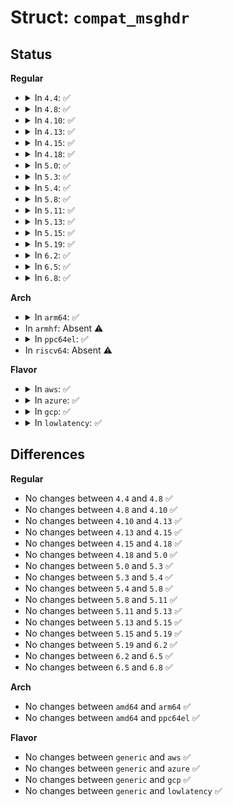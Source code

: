 # Struct: <code>compat_msghdr</code>

## Status
<b>Regular</b>
<ul>
<li>
<details>
<summary>In <code>4.4</code>: ✅</summary>

```c
struct compat_msghdr {
    compat_uptr_t msg_name;
    compat_int_t msg_namelen;
    compat_uptr_t msg_iov;
    compat_size_t msg_iovlen;
    compat_uptr_t msg_control;
    compat_size_t msg_controllen;
    compat_uint_t msg_flags;
};
```
</details>
</li>
<li>
<details>
<summary>In <code>4.8</code>: ✅</summary>

```c
struct compat_msghdr {
    compat_uptr_t msg_name;
    compat_int_t msg_namelen;
    compat_uptr_t msg_iov;
    compat_size_t msg_iovlen;
    compat_uptr_t msg_control;
    compat_size_t msg_controllen;
    compat_uint_t msg_flags;
};
```
</details>
</li>
<li>
<details>
<summary>In <code>4.10</code>: ✅</summary>

```c
struct compat_msghdr {
    compat_uptr_t msg_name;
    compat_int_t msg_namelen;
    compat_uptr_t msg_iov;
    compat_size_t msg_iovlen;
    compat_uptr_t msg_control;
    compat_size_t msg_controllen;
    compat_uint_t msg_flags;
};
```
</details>
</li>
<li>
<details>
<summary>In <code>4.13</code>: ✅</summary>

```c
struct compat_msghdr {
    compat_uptr_t msg_name;
    compat_int_t msg_namelen;
    compat_uptr_t msg_iov;
    compat_size_t msg_iovlen;
    compat_uptr_t msg_control;
    compat_size_t msg_controllen;
    compat_uint_t msg_flags;
};
```
</details>
</li>
<li>
<details>
<summary>In <code>4.15</code>: ✅</summary>

```c
struct compat_msghdr {
    compat_uptr_t msg_name;
    compat_int_t msg_namelen;
    compat_uptr_t msg_iov;
    compat_size_t msg_iovlen;
    compat_uptr_t msg_control;
    compat_size_t msg_controllen;
    compat_uint_t msg_flags;
};
```
</details>
</li>
<li>
<details>
<summary>In <code>4.18</code>: ✅</summary>

```c
struct compat_msghdr {
    compat_uptr_t msg_name;
    compat_int_t msg_namelen;
    compat_uptr_t msg_iov;
    compat_size_t msg_iovlen;
    compat_uptr_t msg_control;
    compat_size_t msg_controllen;
    compat_uint_t msg_flags;
};
```
</details>
</li>
<li>
<details>
<summary>In <code>5.0</code>: ✅</summary>

```c
struct compat_msghdr {
    compat_uptr_t msg_name;
    compat_int_t msg_namelen;
    compat_uptr_t msg_iov;
    compat_size_t msg_iovlen;
    compat_uptr_t msg_control;
    compat_size_t msg_controllen;
    compat_uint_t msg_flags;
};
```
</details>
</li>
<li>
<details>
<summary>In <code>5.3</code>: ✅</summary>

```c
struct compat_msghdr {
    compat_uptr_t msg_name;
    compat_int_t msg_namelen;
    compat_uptr_t msg_iov;
    compat_size_t msg_iovlen;
    compat_uptr_t msg_control;
    compat_size_t msg_controllen;
    compat_uint_t msg_flags;
};
```
</details>
</li>
<li>
<details>
<summary>In <code>5.4</code>: ✅</summary>

```c
struct compat_msghdr {
    compat_uptr_t msg_name;
    compat_int_t msg_namelen;
    compat_uptr_t msg_iov;
    compat_size_t msg_iovlen;
    compat_uptr_t msg_control;
    compat_size_t msg_controllen;
    compat_uint_t msg_flags;
};
```
</details>
</li>
<li>
<details>
<summary>In <code>5.8</code>: ✅</summary>

```c
struct compat_msghdr {
    compat_uptr_t msg_name;
    compat_int_t msg_namelen;
    compat_uptr_t msg_iov;
    compat_size_t msg_iovlen;
    compat_uptr_t msg_control;
    compat_size_t msg_controllen;
    compat_uint_t msg_flags;
};
```
</details>
</li>
<li>
<details>
<summary>In <code>5.11</code>: ✅</summary>

```c
struct compat_msghdr {
    compat_uptr_t msg_name;
    compat_int_t msg_namelen;
    compat_uptr_t msg_iov;
    compat_size_t msg_iovlen;
    compat_uptr_t msg_control;
    compat_size_t msg_controllen;
    compat_uint_t msg_flags;
};
```
</details>
</li>
<li>
<details>
<summary>In <code>5.13</code>: ✅</summary>

```c
struct compat_msghdr {
    compat_uptr_t msg_name;
    compat_int_t msg_namelen;
    compat_uptr_t msg_iov;
    compat_size_t msg_iovlen;
    compat_uptr_t msg_control;
    compat_size_t msg_controllen;
    compat_uint_t msg_flags;
};
```
</details>
</li>
<li>
<details>
<summary>In <code>5.15</code>: ✅</summary>

```c
struct compat_msghdr {
    compat_uptr_t msg_name;
    compat_int_t msg_namelen;
    compat_uptr_t msg_iov;
    compat_size_t msg_iovlen;
    compat_uptr_t msg_control;
    compat_size_t msg_controllen;
    compat_uint_t msg_flags;
};
```
</details>
</li>
<li>
<details>
<summary>In <code>5.19</code>: ✅</summary>

```c
struct compat_msghdr {
    compat_uptr_t msg_name;
    compat_int_t msg_namelen;
    compat_uptr_t msg_iov;
    compat_size_t msg_iovlen;
    compat_uptr_t msg_control;
    compat_size_t msg_controllen;
    compat_uint_t msg_flags;
};
```
</details>
</li>
<li>
<details>
<summary>In <code>6.2</code>: ✅</summary>

```c
struct compat_msghdr {
    compat_uptr_t msg_name;
    compat_int_t msg_namelen;
    compat_uptr_t msg_iov;
    compat_size_t msg_iovlen;
    compat_uptr_t msg_control;
    compat_size_t msg_controllen;
    compat_uint_t msg_flags;
};
```
</details>
</li>
<li>
<details>
<summary>In <code>6.5</code>: ✅</summary>

```c
struct compat_msghdr {
    compat_uptr_t msg_name;
    compat_int_t msg_namelen;
    compat_uptr_t msg_iov;
    compat_size_t msg_iovlen;
    compat_uptr_t msg_control;
    compat_size_t msg_controllen;
    compat_uint_t msg_flags;
};
```
</details>
</li>
<li>
<details>
<summary>In <code>6.8</code>: ✅</summary>

```c
struct compat_msghdr {
    compat_uptr_t msg_name;
    compat_int_t msg_namelen;
    compat_uptr_t msg_iov;
    compat_size_t msg_iovlen;
    compat_uptr_t msg_control;
    compat_size_t msg_controllen;
    compat_uint_t msg_flags;
};
```
</details>
</li>
</ul>
<b>Arch</b>
<ul>
<li>
<details>
<summary>In <code>arm64</code>: ✅</summary>

```c
struct compat_msghdr {
    compat_uptr_t msg_name;
    compat_int_t msg_namelen;
    compat_uptr_t msg_iov;
    compat_size_t msg_iovlen;
    compat_uptr_t msg_control;
    compat_size_t msg_controllen;
    compat_uint_t msg_flags;
};
```
</details>
</li>
<li>
In <code>armhf</code>: Absent ⚠️
</li>
<li>
<details>
<summary>In <code>ppc64el</code>: ✅</summary>

```c
struct compat_msghdr {
    compat_uptr_t msg_name;
    compat_int_t msg_namelen;
    compat_uptr_t msg_iov;
    compat_size_t msg_iovlen;
    compat_uptr_t msg_control;
    compat_size_t msg_controllen;
    compat_uint_t msg_flags;
};
```
</details>
</li>
<li>
In <code>riscv64</code>: Absent ⚠️
</li>
</ul>
<b>Flavor</b>
<ul>
<li>
<details>
<summary>In <code>aws</code>: ✅</summary>

```c
struct compat_msghdr {
    compat_uptr_t msg_name;
    compat_int_t msg_namelen;
    compat_uptr_t msg_iov;
    compat_size_t msg_iovlen;
    compat_uptr_t msg_control;
    compat_size_t msg_controllen;
    compat_uint_t msg_flags;
};
```
</details>
</li>
<li>
<details>
<summary>In <code>azure</code>: ✅</summary>

```c
struct compat_msghdr {
    compat_uptr_t msg_name;
    compat_int_t msg_namelen;
    compat_uptr_t msg_iov;
    compat_size_t msg_iovlen;
    compat_uptr_t msg_control;
    compat_size_t msg_controllen;
    compat_uint_t msg_flags;
};
```
</details>
</li>
<li>
<details>
<summary>In <code>gcp</code>: ✅</summary>

```c
struct compat_msghdr {
    compat_uptr_t msg_name;
    compat_int_t msg_namelen;
    compat_uptr_t msg_iov;
    compat_size_t msg_iovlen;
    compat_uptr_t msg_control;
    compat_size_t msg_controllen;
    compat_uint_t msg_flags;
};
```
</details>
</li>
<li>
<details>
<summary>In <code>lowlatency</code>: ✅</summary>

```c
struct compat_msghdr {
    compat_uptr_t msg_name;
    compat_int_t msg_namelen;
    compat_uptr_t msg_iov;
    compat_size_t msg_iovlen;
    compat_uptr_t msg_control;
    compat_size_t msg_controllen;
    compat_uint_t msg_flags;
};
```
</details>
</li>
</ul>

## Differences
<b>Regular</b>
<ul>
<li>
No changes between <code>4.4</code> and <code>4.8</code> ✅
</li>
<li>
No changes between <code>4.8</code> and <code>4.10</code> ✅
</li>
<li>
No changes between <code>4.10</code> and <code>4.13</code> ✅
</li>
<li>
No changes between <code>4.13</code> and <code>4.15</code> ✅
</li>
<li>
No changes between <code>4.15</code> and <code>4.18</code> ✅
</li>
<li>
No changes between <code>4.18</code> and <code>5.0</code> ✅
</li>
<li>
No changes between <code>5.0</code> and <code>5.3</code> ✅
</li>
<li>
No changes between <code>5.3</code> and <code>5.4</code> ✅
</li>
<li>
No changes between <code>5.4</code> and <code>5.8</code> ✅
</li>
<li>
No changes between <code>5.8</code> and <code>5.11</code> ✅
</li>
<li>
No changes between <code>5.11</code> and <code>5.13</code> ✅
</li>
<li>
No changes between <code>5.13</code> and <code>5.15</code> ✅
</li>
<li>
No changes between <code>5.15</code> and <code>5.19</code> ✅
</li>
<li>
No changes between <code>5.19</code> and <code>6.2</code> ✅
</li>
<li>
No changes between <code>6.2</code> and <code>6.5</code> ✅
</li>
<li>
No changes between <code>6.5</code> and <code>6.8</code> ✅
</li>
</ul>
<b>Arch</b>
<ul>
<li>
No changes between <code>amd64</code> and <code>arm64</code> ✅
</li>
<li>
No changes between <code>amd64</code> and <code>ppc64el</code> ✅
</li>
</ul>
<b>Flavor</b>
<ul>
<li>
No changes between <code>generic</code> and <code>aws</code> ✅
</li>
<li>
No changes between <code>generic</code> and <code>azure</code> ✅
</li>
<li>
No changes between <code>generic</code> and <code>gcp</code> ✅
</li>
<li>
No changes between <code>generic</code> and <code>lowlatency</code> ✅
</li>
</ul>
